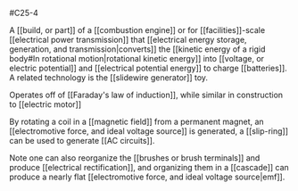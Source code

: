 #C25-4 

A [[build, or part]] of a [[combustion engine]] or for [[facilities]]-scale [[electrical power transmission]] that [[electrical energy storage, generation, and transmission|converts]] the [[kinetic energy of a rigid body#In rotational motion|rotational kinetic energy]] into [[voltage, or electric potential]] and [[electrical potential energy]] to charge [[batteries]]. A related technology is the [[slidewire generator]] toy.

Operates off of [[Faraday's law of induction]], while similar in construction to [[electric motor]]

By rotating a coil in a [[magnetic field]] from a permanent magnet, an [[electromotive force, and ideal voltage source]] is generated, a [[slip-ring]] can be used to generate [[AC circuits]].

Note one can also reorganize the [[brushes or brush terminals]] and produce [[electrical rectification]], and organizing them in a [[cascade]] can produce a nearly flat [[electromotive force, and ideal voltage source|emf]].
